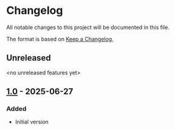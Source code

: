 # Changelog
All notable changes to this project will be documented in this file.

The format is based on [Keep a Changelog](https://keepachangelog.com/en/1.0.0/),

## Unreleased

&lt;no unreleased features yet&gt;

## [1.0] - 2025-06-27

### Added
- Initial version



[1.0]: https://github.com/gershnik/TranslitForWindows/releases/v1.0
